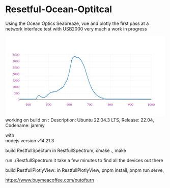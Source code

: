 # Resetful-Ocean-Optitcal
Using the Ocean Optics Seabreaze, vue and plotly the first pass at a network interface test with USB2000
very much a work in progress


![plot](./image/newplot.png?raw=true "output")
working on build on :
	Description:	Ubuntu 22.04.3 LTS,
	Release:	22.04,
	Codename:	jammy

with   
	nodejs version v14.21.3

build RestfullSpectum
in	RestfullSpectrum,
		cmake .,
                make 

run ./RestfullSpectrum it take a few minutes to find all the devices out there


build  RestfullPlotlyView:
        in RestfullPlotlyView,
		pnpm install,
		pnpm run serve,

https://www.buymeacoffee.com/outofturn

